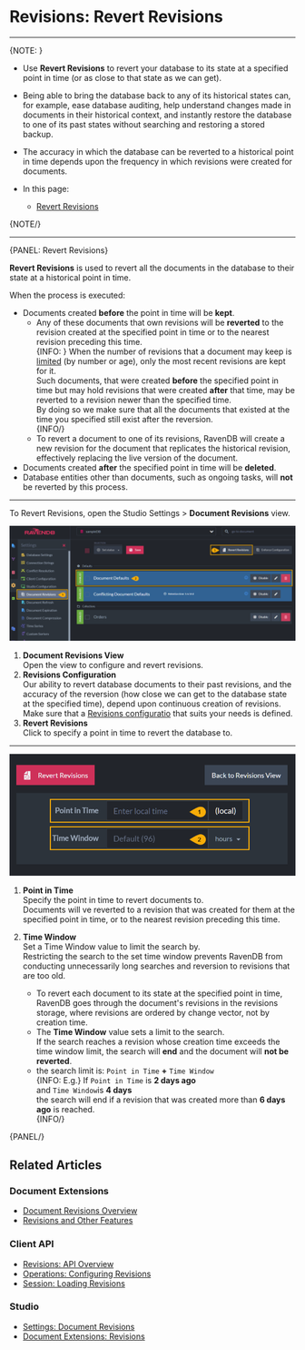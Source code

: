 # Revisions: Revert Revisions

---

{NOTE: }

* Use **Revert Revisions** to revert your database to its state at 
  a specified point in time (or as close to that state as we can get).  

* Being able to bring the database back to any of its historical states 
  can, for example, ease database auditing, help understand changes made 
  in documents in their historical context, and instantly restore the 
  database to one of its past states without searching and restoring 
  a stored backup.  
  
* The accuracy in which the database can be reverted to a historical 
  point in time depends upon the frequency in which revisions were 
  created for documents.  

* In this page:  
   * [Revert Revisions](../../document-extensions/revisions/revert-revisions#revert-revisions)  

{NOTE/}

---

{PANEL: Revert Revisions}

**Revert Revisions** is used to revert all the documents in the database 
to their state at a historical point in time.  

When the process is executed:  

* Documents created **before** the point in time will be **kept**.  
   * Any of these documents that own revisions will be **reverted** 
     to the revision created at the specified point in time or to 
     the nearest revision preceding this time.  
     {INFO: }
     When the number of revisions that a document may keep is 
     [limited](../../document-extensions/revisions/overview#revisions-configuration-properties)
     (by number or age), only the most recent revisions are kept 
     for it.  
     Such documents, that were created **before** the specified point 
     in time but may hold revisions that were created **after** that 
     time, may be reverted to a revision newer than the specified time.  
     By doing so we make sure that all the documents that existed 
     at the time you specified still exist after the reversion.  
     {INFO/}
   * To revert a document to one of its revisions, RavenDB will create 
     a new revision for the document that replicates the historical 
     revision, effectively replacing the live version of the document.  
* Documents created **after** the specified point in time will be **deleted**.  
* Database entities other than documents, such as ongoing tasks, will **not** 
  be reverted by this process.  

---

To Revert Revisions, open the Studio Settings > **Document Revisions** view.  

![Document Revisions View](images/revert-revisions-1.png "Document Revisions View")

1. **Document Revisions View**  
   Open the view to configure and revert revisions.  
2. **Revisions Configuration**  
   Our ability to revert database documents to their past revisions, 
   and the accuracy of the reversion (how close we can get to the database 
   state at the specified time), depend upon continuous creation 
   of revisions.  
   Make sure that a [Revisions configuratio](../../document-extensions/revisions/overview#revisions-configuration) 
   that suits your needs is defined.  
3. **Revert Revisions**  
   Click to specify a point in time to revert the database to.  

---

![Revert Revisions](images/revert-revisions-2.png "Revert Revisions")

1. **Point in Time**  
   Specify the point in time to revert documents to.  
   Documents will ve reverted to a revision that was created for them 
   at the specified point in time, or to the nearest revision preceding 
   this time.  

2. **Time Window**  
   Set a Time Window value to limit the search by.  
   Restricting the search to the set time window prevents RavenDB from 
   conducting unnecessarily long searches and reversion to revisions 
   that are too old.  
    * To revert each document to its state at the specified point in time, 
      RavenDB goes through the document's revisions in the revisions storage, 
      where revisions are ordered by change vector, not by creation time.  
    * The **Time Window** value sets a limit to the search.  
      If the search reaches a revision whose creation time exceeds the time 
      window limit, the search will **end** and the document will **not be reverted**.  
    * the search limit is: `Point in Time` **+** `Time Window`  
      {INFO: E.g.}
      If `Point in Time` is **2 days ago**  
      and `Time Window`is **4 days**  
      the search will end if a revision that was created more than **6 days ago** is reached.  
      {INFO/}

{PANEL/}

## Related Articles

### Document Extensions

* [Document Revisions Overview](../../document-extensions/revisions/overview)  
* [Revisions and Other Features](../../document-extensions/revisions/revisions-and-other-features)  

### Client API

* [Revisions: API Overview](../../document-extensions/revisions/client-api/overview)  
* [Operations: Configuring Revisions](../../document-extensions/revisions/client-api/operations/configure-revisions)  
* [Session: Loading Revisions](../../document-extensions/revisions/client-api/session/loading)  

### Studio

* [Settings: Document Revisions](../../studio/database/settings/document-revisions)  
* [Document Extensions: Revisions](../../studio/database/document-extensions/revisions)  
